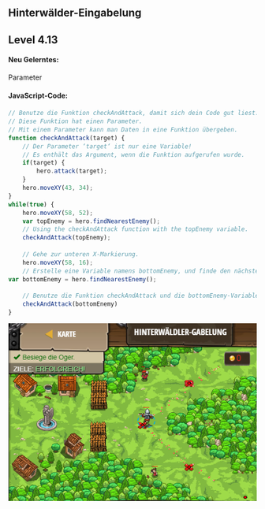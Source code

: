 ## **Hinterwälder-Eingabelung**
## Level 4.13

#### Neu Gelerntes:
Parameter

[comment]: <> (Was wurde gelernt und wie funktioniert die Technik?)

#### JavaScript-Code:
```js
// Benutze die Funktion checkAndAttack, damit sich dein Code gut liest.
// Diese Funktion hat einen Parameter.
// Mit einem Parameter kann man Daten in eine Funktion übergeben.
function checkAndAttack(target) {
    // Der Parameter ‘target‘ ist nur eine Variable!
    // Es enthält das Argument, wenn die Funktion aufgerufen wurde.
    if(target) {
        hero.attack(target);
    }
    hero.moveXY(43, 34);
}
while(true) {
    hero.moveXY(58, 52);
    var topEnemy = hero.findNearestEnemy();
    // Using the checkAndAttack function with the topEnemy variable.
    checkAndAttack(topEnemy);
    
    // Gehe zur unteren X-Markierung.
    hero.moveXY(58, 16);
    // Erstelle eine Variable namens bottomEnemy, und finde den nächsten Gegner.
var bottomEnemy = hero.findNearestEnemy();

    // Benutze die Funktion checkAndAttack und die bottomEnemy-Variable.
    checkAndAttack(bottomEnemy)
}
```
![image](lvl4_13.png)